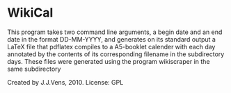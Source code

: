 WikiCal
=======

This program takes two command line arguments, a begin date and an end date
in the format DD-MM-YYYY, and generates on its standard output a LaTeX file
that pdflatex compiles to a A5-booklet calender  with each day annotated by
the contents of its corresponding  filename in the subdirectory days. These
files were generated using the program wikiscraper in the same subdirectory 

Created by J.J.Vens, 2010.
License: GPL
